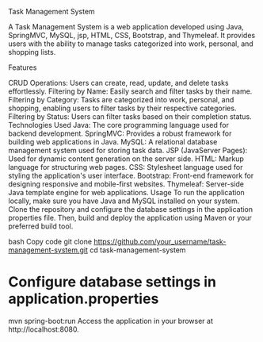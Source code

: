 Task Management System

A Task Management System is a web application developed using Java, SpringMVC, MySQL, jsp, HTML, CSS, Bootstrap, and Thymeleaf. It provides users with the ability to manage tasks categorized into work, personal, and shopping lists.

Features

CRUD Operations: Users can create, read, update, and delete tasks effortlessly.
Filtering by Name: Easily search and filter tasks by their name.
Filtering by Category: Tasks are categorized into work, personal, and shopping, enabling users to filter tasks by their respective categories.
Filtering by Status: Users can filter tasks based on their completion status.
Technologies Used
Java: The core programming language used for backend development.
SpringMVC: Provides a robust framework for building web applications in Java.
MySQL: A relational database management system used for storing task data.
JSP (JavaServer Pages): Used for dynamic content generation on the server side.
HTML: Markup language for structuring web pages.
CSS: Stylesheet language used for styling the application's user interface.
Bootstrap: Front-end framework for designing responsive and mobile-first websites.
Thymeleaf: Server-side Java template engine for web applications.
Usage
To run the application locally, make sure you have Java and MySQL installed on your system. Clone the repository and configure the database settings in the application properties file. Then, build and deploy the application using Maven or your preferred build tool.

bash
Copy code
git clone https://github.com/your_username/task-management-system.git
cd task-management-system
# Configure database settings in application.properties
mvn spring-boot:run
Access the application in your browser at http://localhost:8080.
